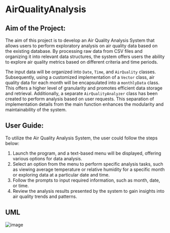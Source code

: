 # AirQualityAnalysis

## Aim of the Project:

The aim of this project is to develop an Air Quality Analysis System that allows users to perform exploratory analysis on air quality data based on the existing database. By processing raw data from CSV files and organizing it into relevant data structures, the system offers users the ability to explore air quality metrics based on different criteria and time periods.

The input data will be organized into `Date`, `Time`, and `AirQuality` classes. Subsequently, using a customized implementation of a `Vector` class, air quality data for each month will be encapsulated into a `monthlyData` class. This offers a higher level of granularity and promotes efficient data storage and retrieval. Additionally, a separate `AirQualityAnalyzer` class has been created to perform analysis based on user requests. This separation of implementation details from the main function enhances the modularity and maintainability of the system.

## User Guide:

To utilize the Air Quality Analysis System, the user could follow the steps below:

1. Launch the program, and a text-based menu will be displayed, offering various options for data analysis.
2. Select an option from the menu to perform specific analysis tasks, such as viewing average temperature or relative humidity for a specific month or exploring data at a particular date and time.
3. Follow the prompts to input required information, such as month, date, or time.
4. Review the analysis results presented by the system to gain insights into air quality trends and patterns.

## UML

![image](https://github.com/Eugenia1201/AirQualityAnalysis/assets/64573082/93cce5f0-fe6b-4142-a4fe-154b76e411ca)
